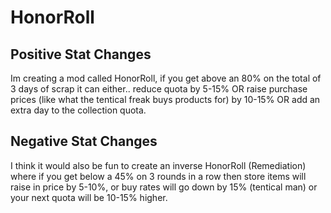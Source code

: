 # HonorRoll

## Positive Stat Changes
Im creating a mod called HonorRoll, if you get above an 80% on the total of 3 days of scrap it can either.. reduce quota by 5-15% OR raise purchase prices (like what the tentical freak buys products for) by 10-15% OR add an extra day to the collection quota.

## Negative Stat Changes
I think it would also be fun to create an inverse HonorRoll (Remediation) where if you get below a 45% on 3 rounds in a row then store items will raise in price by 5-10%, or buy rates will go down by 15% (tentical man) or your next quota will be 10-15% higher.
